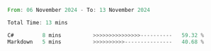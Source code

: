 <!--START_SECTION:waka-->

```rust
From: 06 November 2024 - To: 13 November 2024

Total Time: 13 mins

C#         8 mins          >>>>>>>>>>>>>>>----------   59.32 %
Markdown   5 mins          >>>>>>>>>>---------------   40.68 %
```

<!--END_SECTION:waka-->
